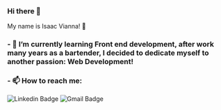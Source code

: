 ### Hi there 👋

My name is Isaac Vianna! :beginner:

### - 🌱 I’m currently learning Front end development, after work many years as a bartender, I decided to dedicate myself to another passion: Web Development!

### - 📫 How to reach me: 
![Linkedin Badge](https://img.shields.io/badge/-IsaacVianna-blue?style=plastic&logo=Linkedin&logoColor=white&link=https://www.linkedin.com/in/isaacvianna/) ![Gmail Badge](https://img.shields.io/badge/-isaacsvianna@gmail.com-c14438?style=plastic&logo=Gmail&logoColor=white&link=mailto:isaacsvianna@gmail.com)

<!--
**isaacviannadev/isaacviannadev** is a ✨ _special_ ✨ repository because its `README.md` (this file) appears on your GitHub profile.

Here are some ideas to get you started:

- 🔭 I’m currently working on ...
- 🌱 I’m currently learning ...
- 👯 I’m looking to collaborate on ...
- 🤔 I’m looking for help with ...
- 💬 Ask me about ...
- 📫 How to reach me: ...
- 😄 Pronouns: ...
- ⚡ Fun fact: ...
-->
